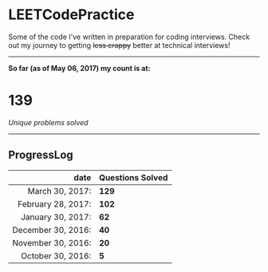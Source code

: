 # LEETCodePractice
Some of the code I've written in preparation for coding interviews. Check out my journey to getting ~~less crappy~~ better at technical interviews!

___

**So far (as of May 06, 2017) my count is at:**   
# 139
*Unique problems solved* 
___
## ProgressLog   
| date | Questions Solved |   
| -: | :- |   
| March 30, 2017: | **129** |   
| February 28, 2017: | **102** |   
| January 30, 2017: | **62** |   
| December 30, 2016: | **40** |   
| November 30, 2016: | **20** |   
| October 30, 2016: | **5**  |   
